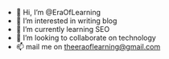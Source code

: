 - 👋 Hi, I’m @EraOfLearning
- 👀 I’m interested in writing blog
- 🌱 I’m currently learning SEO
- 💞️ I’m looking to collaborate on technology
- 📫 mail me on theeraoflearning@gmail.com

<!---
EraOfLearning/EraOfLearning is a ✨ special ✨ repository because its `README.md` (this file) appears on your GitHub profile.
You can click the Preview link to take a look at your changes.
--->
